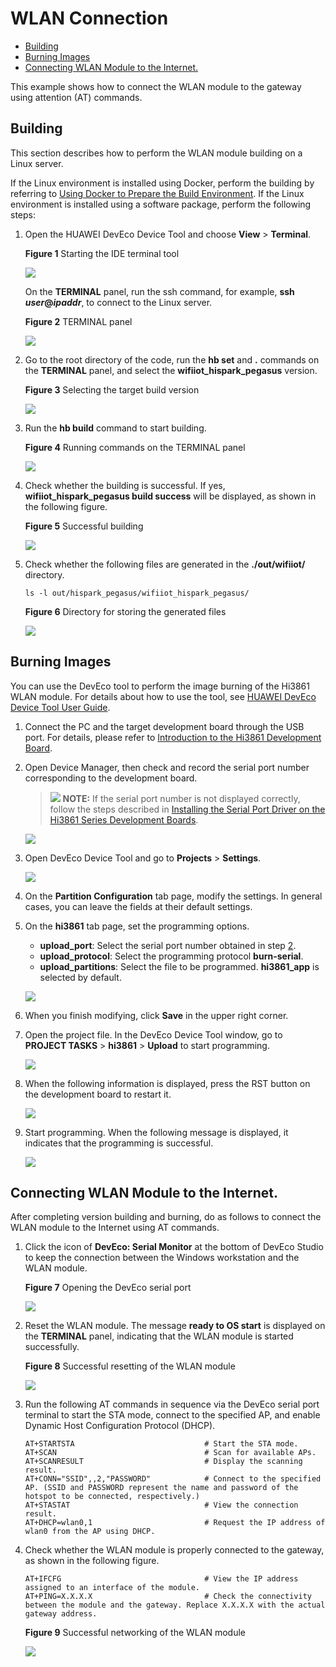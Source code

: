 # WLAN Connection<a name="EN-US_TOPIC_0000001152048651"></a>

-   [Building](#section191121332125319)
-   [Burning Images](#section19458165166)
-   [Connecting WLAN Module to the Internet.](#section194671619167)

This example shows how to connect the WLAN module to the gateway using attention \(AT\) commands.

## Building<a name="section191121332125319"></a>

This section describes how to perform the WLAN module building on a Linux server.

If the Linux environment is installed using Docker, perform the building by referring to  [Using Docker to Prepare the Build Environment](../get-code/tool-acquisition.md). If the Linux environment is installed using a software package, perform the following steps:

1.  Open the HUAWEI DevEco Device Tool and choose  **View**  \>  **Terminal**.

    **Figure  1**  Starting the IDE terminal tool<a name="fig1975813338510"></a>  
    

    ![](figures/1.png)

    On the  **TERMINAL**  panel, run the ssh command, for example,  **ssh** **_user_@_ipaddr_**, to connect to the Linux server.

    **Figure  2**  TERMINAL panel<a name="fig91165301546"></a>  
    

    ![](figures/2.png)

2.  Go to the root directory of the code, run the  **hb set**  and  **.**  commands on the  **TERMINAL**  panel, and select the  **wifiiot\_hispark\_pegasus**  version.

    **Figure  3**  Selecting the target build version<a name="fig17727115215612"></a>  
    

    ![](figures/3.png)

3.  Run the  **hb build**  command to start building.

    **Figure  4**  Running commands on the TERMINAL panel<a name="fig5493164414573"></a>  
    

    ![](figures/4.png)

4.  Check whether the building is successful. If yes,  **wifiiot\_hispark\_pegasus build success**  will be displayed, as shown in the following figure.

    **Figure  5**  Successful building<a name="fig1262101218463"></a>  
    

    ![](figures/5.png)

5.  Check whether the following files are generated in the  **./out/wifiiot/**  directory.

    ```
    ls -l out/hispark_pegasus/wifiiot_hispark_pegasus/
    ```

    **Figure  6**  Directory for storing the generated files<a name="fig38521346164618"></a>  
    

    ![](figures/3-0.png)


## Burning Images<a name="section19458165166"></a>

You can use the DevEco tool to perform the image burning of the Hi3861 WLAN module. For details about how to use the tool, see  [HUAWEI DevEco Device Tool User Guide](https://device.harmonyos.com/en/docs/ide/user-guides/service_introduction-0000001050166905).

1.  Connect the PC and the target development board through the USB port. For details, please refer to  [Introduction to the Hi3861 Development Board](https://device.harmonyos.com/en/docs/start/introduce/oem_wifi_start_des-0000001050168548).
2.  <a name="en-us_topic_0000001056563976_li848662117291"></a>Open Device Manager, then check and record the serial port number corresponding to the development board.

    >![](public_sys-resources/icon-note.gif) **NOTE:** 
    >If the serial port number is not displayed correctly, follow the steps described in  [Installing the Serial Port Driver on the Hi3861 Series Development Boards](https://device.harmonyos.com/cn/docs/ide/user-guides/hi3861-drivers-0000001058153433).

    ![](figures/en-us_image_0000001073388838.png)

3.  Open DevEco Device Tool and go to  **Projects**  \>  **Settings**.

    ![](figures/en-us_image_0000001078404538.png)

4.  On the  **Partition Configuration**  tab page, modify the settings. In general cases, you can leave the fields at their default settings.
5.  On the  **hi3861**  tab page, set the programming options.

    -   **upload\_port**: Select the serial port number obtained in step  [2](#en-us_topic_0000001056563976_li848662117291).
    -   **upload\_protocol**: Select the programming protocol  **burn-serial**.
    -   **upload\_partitions**: Select the file to be programmed.  **hi3861\_app**  is selected by default.

    ![](figures/en-us_image_0000001078244328.png)

6.  When you finish modifying, click  **Save**  in the upper right corner.
7.  Open the project file. In the DevEco Device Tool window, go to  **PROJECT TASKS**  \>  **hi3861**  \>  **Upload**  to start programming.

    ![](figures/en-us_image_0000001163569275.png)

8.  When the following information is displayed, press the RST button on the development board to restart it.

    ![](figures/en-us_image_0000001074285712.png)

9.  Start programming. When the following message is displayed, it indicates that the programming is successful.

    ![](figures/en-us_image_0000001074445364.png)


## Connecting WLAN Module to the Internet.<a name="section194671619167"></a>

After completing version building and burning, do as follows to connect the WLAN module to the Internet using AT commands.

1.  Click the icon of  **DevEco: Serial Monitor**  at the bottom of DevEco Studio to keep the connection between the Windows workstation and the WLAN module.

    **Figure  7**  Opening the DevEco serial port<a name="fig12489182991119"></a>  
    

    ![](figures/5-1.png)

2.  Reset the WLAN module. The message  **ready to OS start**  is displayed on the  **TERMINAL**  panel, indicating that the WLAN module is started successfully.

    **Figure  8**  Successful resetting of the WLAN module <a name="fig496084516332"></a>  
    

    ![](figures/6.png)

3.  Run the following AT commands in sequence via the DevEco serial port terminal to start the STA mode, connect to the specified AP, and enable Dynamic Host Configuration Protocol \(DHCP\).

    ```
    AT+STARTSTA                             # Start the STA mode.
    AT+SCAN                                 # Scan for available APs.
    AT+SCANRESULT                           # Display the scanning result.
    AT+CONN="SSID",,2,"PASSWORD"            # Connect to the specified AP. (SSID and PASSWORD represent the name and password of the hotspot to be connected, respectively.)
    AT+STASTAT                              # View the connection result.
    AT+DHCP=wlan0,1                         # Request the IP address of wlan0 from the AP using DHCP.
    ```

4.  Check whether the WLAN module is properly connected to the gateway, as shown in the following figure.

    ```
    AT+IFCFG                                # View the IP address assigned to an interface of the module.
    AT+PING=X.X.X.X                         # Check the connectivity between the module and the gateway. Replace X.X.X.X with the actual gateway address.
    ```

    **Figure  9**  Successful networking of the WLAN module<a name="fig1166371318339"></a>  
    

    ![](figures/截图.png)


